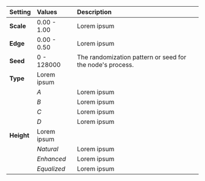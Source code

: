 | Setting    | Values      | Description |
| :--------- | :---------- | :---------- |
| **Scale**  | 0.00 - 1.00 | Lorem ipsum |
| **Edge**   | 0.00 - 0.50 | Lorem ipsum |
| **Seed**   | 0 - 128000  | The randomization pattern or seed for the node's process. |
| **Type**   | Lorem ipsum |
|            | *A*         | Lorem ipsum |
|            | *B*         | Lorem ipsum |
|            | *C*         | Lorem ipsum |
|            | *D*         | Lorem ipsum |
| **Height** | Lorem ipsum |
|            | *Natural*   | Lorem ipsum |
|            | *Enhanced*  | Lorem ipsum |
|            | *Equalized* | Lorem ipsum |

